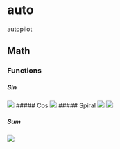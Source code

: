 # auto
autopilot

## Math
### Functions
##### Sin
<img src="https://render.githubusercontent.com/render/math?math=f(x)=sin(x)">   
##### Cos
<img src="https://render.githubusercontent.com/render/math?math=f(x)=cos(x)">   
##### Spiral 
<img src="https://render.githubusercontent.com/render/math?math=x_i=\int cos(x_i^2) \, dx">   
<img src="https://render.githubusercontent.com/render/math?math=y_i=\int sin(x_i^2) \, dx">   

##### Sum  
<img src="https://render.githubusercontent.com/render/math?math=\sum_{i=1}^{10}x_i">   
